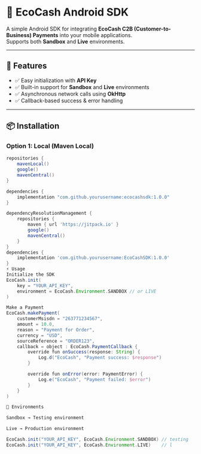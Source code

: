 # 📱 EcoCash Android SDK

A simple Android SDK for integrating **EcoCash C2B (Customer-to-Business) Payments** into your mobile applications.  
Supports both **Sandbox** and **Live** environments.  

---

## 🚀 Features
- ✅ Easy initialization with **API Key**  
- ✅ Built-in support for **Sandbox** and **Live** environments  
- ✅ Asynchronous network calls using **OkHttp**  
- ✅ Callback-based success & error handling  

---

## 📦 Installation

### Option 1: Local (Maven Local)
```gradle
repositories {
    mavenLocal()
    google()
    mavenCentral()
}

dependencies {
    implementation "com.github.yourusername:ecocashsdk:1.0.0"
}

dependencyResolutionManagement {
    repositories {
        maven { url 'https://jitpack.io' }
        google()
        mavenCentral()
    }
}
dependencies {
    implementation 'com.github.yourusername:EcoCashSDK:1.0.0'
}
⚡ Usage
Initialize the SDK
EcoCash.init(
    key = "YOUR_API_KEY",
    environment = EcoCash.Environment.SANDBOX // or LIVE
)

Make a Payment
EcoCash.makePayment(
    customerMsisdn = "263771234567",
    amount = 10.0,
    reason = "Payment for Order",
    currency = "USD",
    sourceReference = "ORDER123",
    callback = object : EcoCash.PaymentCallback {
        override fun onSuccess(response: String) {
            Log.d("EcoCash", "Payment success: $response")
        }

        override fun onError(error: PaymentError) {
            Log.e("EcoCash", "Payment failed: $error")
        }
    }
)

🔑 Environments

Sandbox → Testing environment

Live → Production environment

EcoCash.init("YOUR_API_KEY", EcoCash.Environment.SANDBOX) // testing
EcoCash.init("YOUR_API_KEY", EcoCash.Environment.LIVE)    // l

